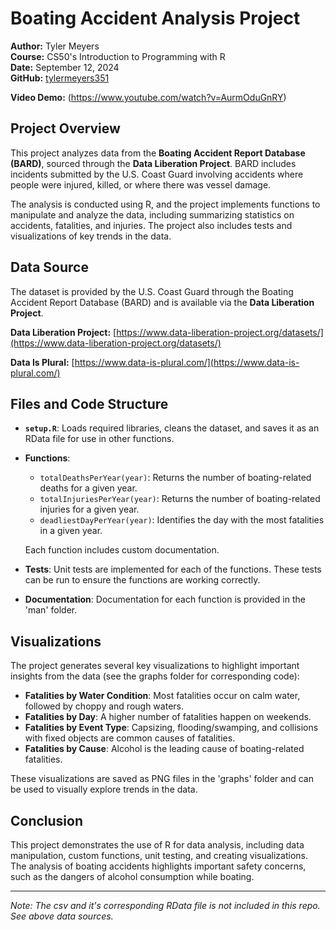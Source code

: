 # Boating Accident Analysis Project

**Author:** Tyler Meyers  
**Course:** CS50's Introduction to Programming with R  
**Date:** September 12, 2024  
**GitHub:** [tylermeyers351](https://github.com/TylerMeyers351)

**Video Demo:** (https://www.youtube.com/watch?v=AurmOduGnRY)



## Project Overview

This project analyzes data from the **Boating Accident Report Database (BARD)**, sourced through the **Data Liberation Project**. BARD includes incidents submitted by the U.S. Coast Guard involving accidents where people were injured, killed, or where there was vessel damage.

The analysis is conducted using R, and the project implements functions to manipulate and analyze the data, including summarizing statistics on accidents, fatalities, and injuries. The project also includes tests and visualizations of key trends in the data.

## Data Source

The dataset is provided by the U.S. Coast Guard through the Boating Accident Report Database (BARD) and is available via the **Data Liberation Project**.

**Data Liberation Project:** [https://www.data-liberation-project.org/datasets/](https://www.data-liberation-project.org/datasets/)

**Data Is Plural:** [https://www.data-is-plural.com/](https://www.data-is-plural.com/)

## Files and Code Structure

- **`setup.R`**: Loads required libraries, cleans the dataset, and saves it as an RData file for use in other functions.
- **Functions**:
  - `totalDeathsPerYear(year)`: Returns the number of boating-related deaths for a given year.
  - `totalInjuriesPerYear(year)`: Returns the number of boating-related injuries for a given year.
  - `deadliestDayPerYear(year)`: Identifies the day with the most fatalities in a given year.
  
  Each function includes custom documentation.

- **Tests**: Unit tests are implemented for each of the functions. These tests can be run to ensure the functions are working correctly.
- **Documentation**: Documentation for each function is provided in the 'man' folder.

## Visualizations

The project generates several key visualizations to highlight important insights from the data (see the graphs folder for corresponding code):

- **Fatalities by Water Condition**: Most fatalities occur on calm water, followed by choppy and rough waters.
- **Fatalities by Day**: A higher number of fatalities happen on weekends.
- **Fatalities by Event Type**: Capsizing, flooding/swamping, and collisions with fixed objects are common causes of fatalities.
- **Fatalities by Cause**: Alcohol is the leading cause of boating-related fatalities.

These visualizations are saved as PNG files in the 'graphs' folder and can be used to visually explore trends in the data.

## Conclusion

This project demonstrates the use of R for data analysis, including data manipulation, custom functions, unit testing, and creating visualizations. The analysis of boating accidents highlights important safety concerns, such as the dangers of alcohol consumption while boating.

---

*Note: The csv and it's corresponding RData file is not included in this repo. See above data sources.*
